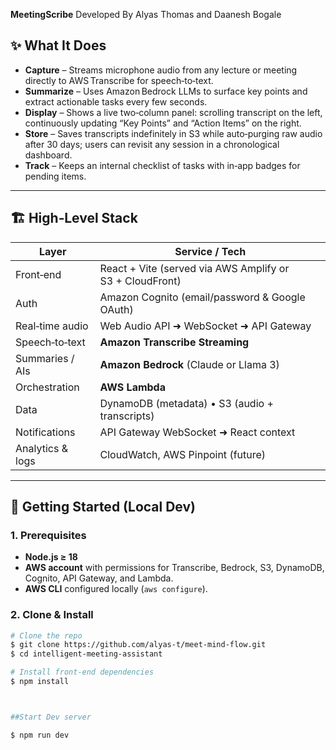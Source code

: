 

**MeetingScribe**
Developed By Alyas Thomas and Daanesh Bogale

## ✨ What It Does
* **Capture** – Streams microphone audio from any lecture or meeting directly to AWS Transcribe for speech‑to‑text.
* **Summarize** – Uses Amazon Bedrock LLMs to surface key points and extract actionable tasks every few seconds.
* **Display** – Shows a live two‑column panel: scrolling transcript on the left, continuously updating “Key Points” and “Action Items” on the right.
* **Store** – Saves transcripts indefinitely in S3 while auto‑purging raw audio after 30 days; users can revisit any session in a chronological dashboard.
* **Track** – Keeps an internal checklist of tasks with in‑app badges for pending items.

---

## 🏗️ High‑Level Stack
| Layer | Service / Tech |
|---|---|
| Front‑end | React + Vite (served via AWS Amplify or S3 + CloudFront) |
| Auth | Amazon Cognito (email/password & Google OAuth) |
| Real‑time audio | Web Audio API ➜ WebSocket ➜ API Gateway |
| Speech‑to‑text | **Amazon Transcribe Streaming** |
| Summaries / AIs | **Amazon Bedrock** (Claude or Llama 3) |
| Orchestration | **AWS Lambda** |
| Data | DynamoDB (metadata) • S3 (audio + transcripts) |
| Notifications | API Gateway WebSocket ➜ React context |
| Analytics & logs | CloudWatch, AWS Pinpoint (future) |

---

## 🚀 Getting Started (Local Dev)

### 1. Prerequisites
* **Node.js ≥ 18**
* **AWS account** with permissions for Transcribe, Bedrock, S3, DynamoDB, Cognito, API Gateway, and Lambda.
* **AWS CLI** configured locally (`aws configure`).

### 2. Clone & Install
```bash
# Clone the repo
$ git clone https://github.com/alyas-t/meet-mind-flow.git
$ cd intelligent‑meeting‑assistant

# Install front‑end dependencies
$ npm install



##Start Dev server

$ npm run dev




